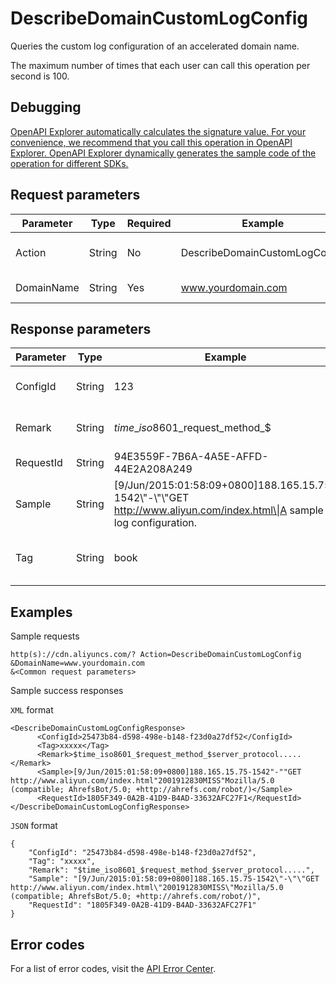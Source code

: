 # DescribeDomainCustomLogConfig

Queries the custom log configuration of an accelerated domain name.

The maximum number of times that each user can call this operation per second is 100.

## Debugging

[OpenAPI Explorer automatically calculates the signature value. For your convenience, we recommend that you call this operation in OpenAPI Explorer. OpenAPI Explorer dynamically generates the sample code of the operation for different SDKs.](https://api.aliyun.com/#product=Cdn&api=DescribeDomainCustomLogConfig&type=RPC&version=2018-05-10)

## Request parameters

|Parameter|Type|Required|Example|Description|
|---------|----|--------|-------|-----------|
|Action|String|No|DescribeDomainCustomLogConfig|The operation that you want to perform. Set the value to **DescribeDomainCustomLogConfig**. |
|DomainName|String|Yes|www.yourdomain.com|The accelerated domain name. You can specify only one domain name. |

## Response parameters

|Parameter|Type|Example|Description|
|---------|----|-------|-----------|
|ConfigId|String|123|The ID of the log configuration. |
|Remark|String|$time\_iso8601\_$request\_method\_$|The format of the log configuration. |
|RequestId|String|94E3559F-7B6A-4A5E-AFFD-44E2A208A249|The ID of the request. |
|Sample|String|\[9/Jun/2015:01:58:09+0800\]188.165.15.75-1542\\"-\\"\\"GET http://www.aliyun.com/index.html\\|A sample log configuration. |
|Tag|String|book|The tag information about the log configuration. |

## Examples

Sample requests

```
http(s)://cdn.aliyuncs.com/? Action=DescribeDomainCustomLogConfig
&DomainName=www.yourdomain.com
&<Common request parameters>
```

Sample success responses

`XML` format

```
<DescribeDomainCustomLogConfigResponse>
	  <ConfigId>25473b84-d598-498e-b148-f23d0a27df52</ConfigId>
	  <Tag>xxxxx</Tag>
	  <Remark>$time_iso8601_$request_method_$server_protocol..... </Remark>
	  <Sample>[9/Jun/2015:01:58:09+0800]188.165.15.75-1542"-""GET http://www.aliyun.com/index.html"2001912830MISS"Mozilla/5.0 (compatible; AhrefsBot/5.0; +http://ahrefs.com/robot/)</Sample>
	  <RequestId>1805F349-0A2B-41D9-B4AD-33632AFC27F1</RequestId>
</DescribeDomainCustomLogConfigResponse>
```

`JSON` format

```
{
    "ConfigId": "25473b84-d598-498e-b148-f23d0a27df52",
    "Tag": "xxxxx",
    "Remark": "$time_iso8601_$request_method_$server_protocol.....",
    "Sample": "[9/Jun/2015:01:58:09+0800]188.165.15.75-1542\"-\"\"GET http://www.aliyun.com/index.html\"2001912830MISS\"Mozilla/5.0 (compatible; AhrefsBot/5.0; +http://ahrefs.com/robot/)",
    "RequestId": "1805F349-0A2B-41D9-B4AD-33632AFC27F1"
}
```

## Error codes

For a list of error codes, visit the [API Error Center](https://error-center.alibabacloud.com/status/product/Cdn).


